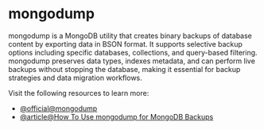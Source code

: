# mongodump

mongodump is a MongoDB utility that creates binary backups of database content by exporting data in BSON format. It supports selective backup options including specific databases, collections, and query-based filtering. mongodump preserves data types, indexes metadata, and can perform live backups without stopping the database, making it essential for backup strategies and data migration workflows.

Visit the following resources to learn more:

- [@official@mongodump](https://www.mongodb.com/docs/database-tools/mongodump/)
- [@article@How To Use mongodump for MongoDB Backups](https://www.bmc.com/blogs/mongodb-mongodump/3)
